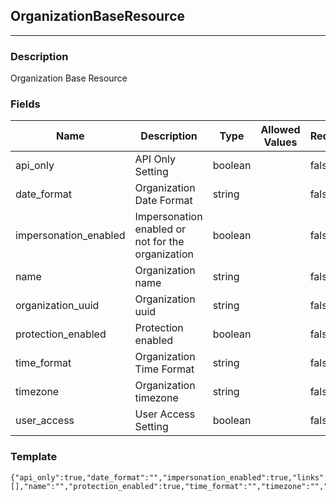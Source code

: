 ## OrganizationBaseResource
---
### Description
Organization Base Resource
### Fields
| Name | Description | Type | Allowed Values | Required |
| ---- | ----------- | ---- | -------------- | -------- |
| api_only | API Only Setting | boolean |  | false |
| date_format | Organization Date Format | string |  | false |
| impersonation_enabled | Impersonation enabled or not for the organization | boolean |  | false |
| name | Organization name | string |  | false |
| organization_uuid | Organization uuid | string |  | false |
| protection_enabled | Protection enabled | boolean |  | false |
| time_format | Organization Time Format | string |  | false |
| timezone | Organization timezone | string |  | false |
| user_access | User Access Setting | boolean |  | false |
### Template
```
{"api_only":true,"date_format":"","impersonation_enabled":true,"links":[],"name":"","protection_enabled":true,"time_format":"","timezone":"","user_access":true,"organization_uuid":""}
```
